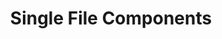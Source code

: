 ---
title: Single File Components
description: Welcome to Vue JS, a framework that helps you build better user interfaces.
---